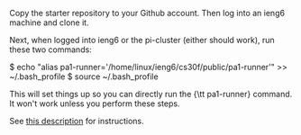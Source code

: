 Copy the starter repository to your Github account. Then log into an ieng6
machine and clone it.

Next, when logged into ieng6 or the pi-cluster (either should work), run these
two commands:

$ echo "alias pa1-runner='/home/linux/ieng6/cs30f/public/pa1-runner'" >> ~/.bash_profile
$ source ~/.bash_profile

This will set things up so you can directly run the {\tt pa1-runner} command.
It won't work unless you perform these steps.

See [this description](./description.pdf) for instructions.
